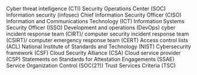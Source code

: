 Cyber threat intelligence (CTI)
Security Operations Center (SOC)
Information security (infosec)
Chief Information Security Officer (CISO)
Information and Communications Technology (ICT)
Information Systems Security Officer (ISSO)
Development and operations (DevOps) 
cyber incident response team (CIRT)/
computer security incident response team (CSIRT)/
computer emergency response team (CERT)
Access control lists (ACL)
National Institute of Standards and Technology (NIST)
Cybersecurity framework (CSF)
Cloud Security Alliance (CSA)
Cloud service provider (CSP)
Statements on Standards for Attestation Engagements (SSAE) Service Organization Control (SOC(2?))
Trust Services Criteria (TSC)